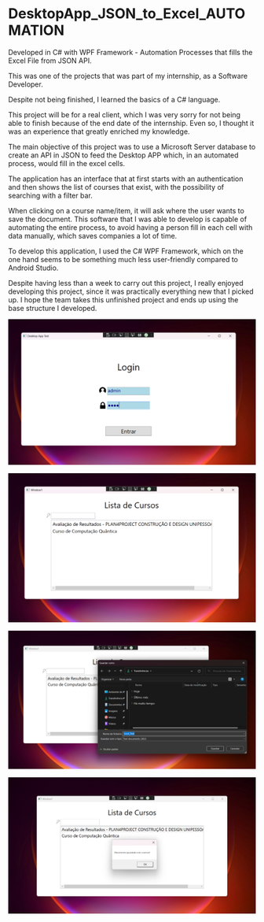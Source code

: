 # DesktopApp_JSON_to_Excel_AUTOMATION

Developed in C# with WPF Framework - Automation Processes that fills the Excel File from JSON API.

This was one of the projects that was part of my internship, as a Software Developer.

Despite not being finished, I learned the basics of a C# language.

This project will be for a real client, which I was very sorry for not being able to finish because of the end date of the internship. Even so, I thought it was an experience that greatly enriched my knowledge.

The main objective of this project was to use a Microsoft Server database to create an API in JSON to feed the Desktop APP which, in an automated process, would fill in the excel cells.

The application has an interface that at first starts with an authentication and then shows the list of courses that exist, with the possibility of searching with a filter bar.

When clicking on a course name/item, it will ask where the user wants to save the document. This software that I was able to develop is capable of automating the entire process, to avoid having a person fill in each cell with data manually, which saves companies a lot of time.

To develop this application, I used the C# WPF Framework, which on the one hand seems to be something much less user-friendly compared to Android Studio.

Despite having less than a week to carry out this project, I really enjoyed developing this project, since it was practically everything new that I picked up. I hope the team takes this unfinished project and ends up using the base structure I developed.


![Auth](1.png)

![List with search bar](2.png)

![Saving File](3.png)

![Success!!](4.png)


